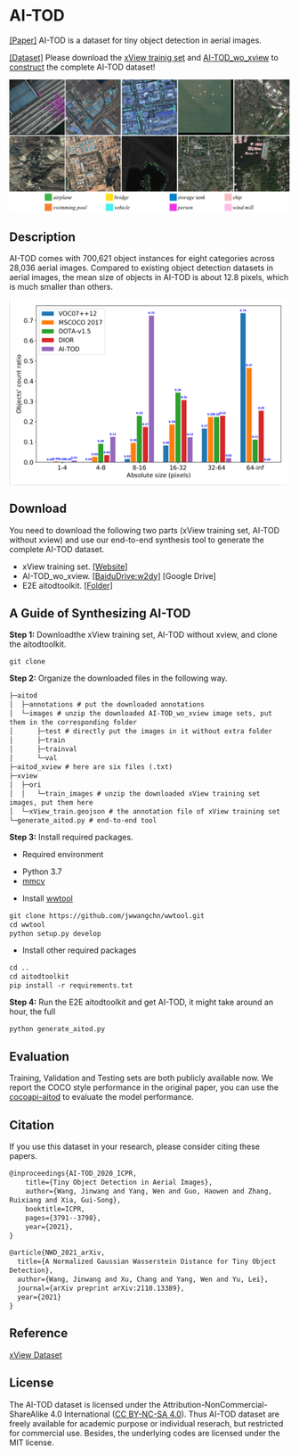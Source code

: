 # AI-TOD

[[Paper]](https://drive.google.com/file/d/1IiTp7gilwDCGr8QR_H9Covz8aVK7LXiI/view?usp=sharing) AI-TOD is a dataset for tiny object detection in aerial images.


[[Dataset]](https://github.com/jwwangchn/AI-TOD) Please download the [xView trainig set](http://xviewdataset.org/#dataset) and [AI-TOD_wo_xview](https://pan.baidu.com/s/1AlhHIxpvkJ1-2ql9JdWqKg) to [construct](aitodtoolkit) the complete AI-TOD dataset!

![](demo/samples.png)

## Description

AI-TOD comes with 700,621 object instances for eight categories across 28,036 aerial images. Compared to existing object detection datasets in aerial images, the mean size of objects in AI-TOD is about 12.8 pixels, which is much smaller than others.

<img src="demo/size_ratios.png" width="500px" div align=center />

## Download 

You need to download the following two parts (xView training set, AI-TOD without xview) and use our end-to-end synthesis tool to generate the complete AI-TOD dataset.
* xView training set. [[Website]](http://xviewdataset.org/#dataset)
* AI-TOD_wo_xview. [[BaiduDrive:w2dy]](https://pan.baidu.com/s/1AlhHIxpvkJ1-2ql9JdWqKg) [Google Drive]
* E2E aitodtoolkit. [[Folder]](aitodtoolkit)

<!-- You can download the dataset on [Google Drive](https://drive.google.com/drive/folders/1mokzFtLCjyqalSEajYTUmyzXvOHAa4WX?usp=sharing) or [Baidu Drive](https://pan.baidu.com/s/1r2C_fBwQL4q2NRmDM3-RUw) (Password: 0ire). -->

## A Guide of Synthesizing AI-TOD
**Step 1:** Downloadthe xView training set, AI-TOD without xview, and clone the aitodtoolkit.

```
git clone
```

**Step 2:** Organize the downloaded files in the following way.

```
├─aitod
│  ├─annotations # put the downloaded annotations
│  └─images # unzip the downloaded AI-TOD_wo_xview image sets, put them in the corresponding folder
│      ├─test # directly put the images in it without extra folder
│      ├─train 
│      ├─trainval 
│      └─val 
├─aitod_xview # here are six files (.txt)
├─xview
│  ├─ori
│  │   └─train_images # unzip the downloaded xView training set images, put them here
│  └─xView_train.geojson # the annotation file of xView training set
└─generate_aitod.py # end-to-end tool
```

**Step 3:** Install required packages.

* Required environment
- Python 3.7
- [mmcv](https://github.com/open-mmlab/mmcv)

* Install [wwtool](https://github.com/jwwangchn/wwtool)

```
git clone https://github.com/jwwangchn/wwtool.git
cd wwtool
python setup.py develop
```
* Install other required packages

```
cd ..
cd aitodtoolkit
pip install -r requirements.txt
```

**Step 4:** Run the E2E aitodtoolkit and get AI-TOD, it might take around an hour, the full 

```
python generate_aitod.py
```

## Evaluation
Training, Validation and Testing sets are both publicly available now. We report the COCO style performance in the original paper, you can use the [cocoapi-aitod](https://github.com/jwwangchn/cocoapi-aitod) to evaluate the model performance.


## Citation

If you use this dataset in your research, please consider citing these papers.

```
@inproceedings{AI-TOD_2020_ICPR,
    title={Tiny Object Detection in Aerial Images},
    author={Wang, Jinwang and Yang, Wen and Guo, Haowen and Zhang, Ruixiang and Xia, Gui-Song},
    booktitle=ICPR,
    pages={3791--3798},
    year={2021},
}
```

```
@article{NWD_2021_arXiv,
  title={A Normalized Gaussian Wasserstein Distance for Tiny Object Detection},
  author={Wang, Jinwang and Xu, Chang and Yang, Wen and Yu, Lei},
  journal={arXiv preprint arXiv:2110.13389},
  year={2021}
}
```
## Reference
[xView Dataset](http://xviewdataset.org/)

## License

The AI-TOD dataset is licensed under the Attribution-NonCommercial-ShareAlike 4.0 International ([CC BY-NC-SA 4.0](https://creativecommons.org/licenses/by-nc-sa/4.0/)). Thus AI-TOD dataset are freely available for academic purpose or individual reserach, but restricted for commercial use. Besides, the underlying codes are licensed under the MIT license.
